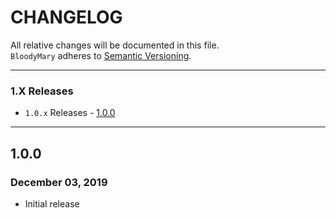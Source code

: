 # CHANGELOG

All relative changes will be documented in this file. \
`BloodyMary` adheres to [Semantic Versioning](https://semver.org).

***

### 1.X Releases
- `1.0.x` Releases - [1.0.0](#100)

***

## 1.0.0
### December 03, 2019

* Initial release

